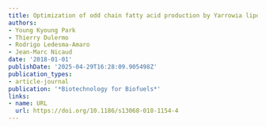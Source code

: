 ```yaml
---
title: Optimization of odd chain fatty acid production by Yarrowia lipolytica
authors:
- Young Kyoung Park
- Thierry Dulermo
- Rodrigo Ledesma‐Amaro
- Jean‐Marc Nicaud
date: '2018-01-01'
publishDate: '2025-04-29T16:28:09.905498Z'
publication_types:
- article-journal
publication: '*Biotechnology for Biofuels*'
links:
- name: URL
  url: https://doi.org/10.1186/s13068-018-1154-4
---
```

